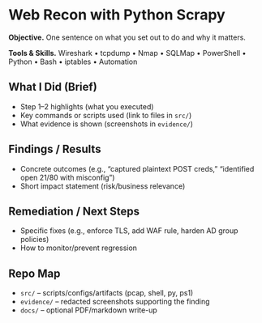 # Web Recon with Python Scrapy

**Objective.** One sentence on what you set out to do and why it matters.

**Tools & Skills.** Wireshark • tcpdump • Nmap • SQLMap • PowerShell • Python • Bash • iptables • Automation

## What I Did (Brief)
- Step 1–2 highlights (what you executed)
- Key commands or scripts used (link to files in `src/`)
- What evidence is shown (screenshots in `evidence/`)

## Findings / Results
- Concrete outcomes (e.g., “captured plaintext POST creds,” “identified open 21/80 with misconfig”)
- Short impact statement (risk/business relevance)

## Remediation / Next Steps
- Specific fixes (e.g., enforce TLS, add WAF rule, harden AD group policies)
- How to monitor/prevent regression

## Repo Map
- `src/` – scripts/configs/artifacts (pcap, shell, py, ps1)
- `evidence/` – redacted screenshots supporting the finding
- `docs/` – optional PDF/markdown write-up

